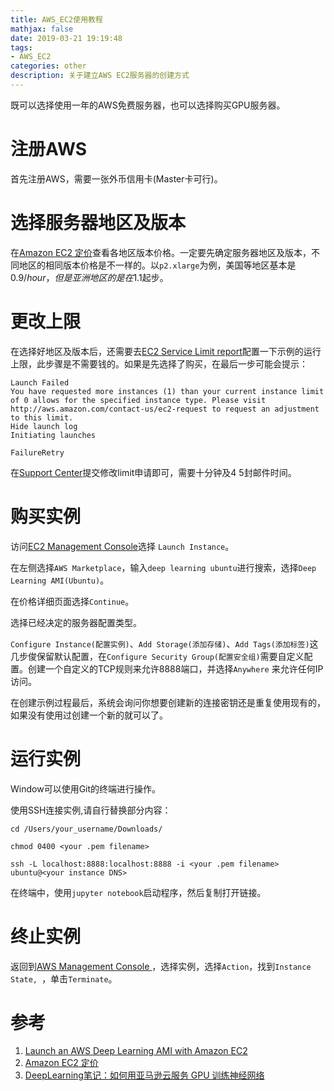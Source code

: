 ```yaml
---
title: AWS_EC2使用教程
mathjax: false
date: 2019-03-21 19:19:48
tags: 
- AWS_EC2
categories: other
description: 关于建立AWS EC2服务器的创建方式
---
```

既可以选择使用一年的AWS免费服务器，也可以选择购买GPU服务器。
# 注册AWS
首先注册AWS，需要一张外币信用卡(Master卡可行)。

# 选择服务器地区及版本
在[Amazon EC2 定价](https://aws.amazon.com/cn/ec2/pricing/on-demand/)查看各地区版本价格。一定要先确定服务器地区及版本，不同地区的相同版本价格是不一样的。以`p2.xlarge`为例，美国等地区基本是0.9$/hour，但是亚洲地区的是在1.1$起步。

# 更改上限
在选择好地区及版本后，还需要去[EC2 Service Limit report](https://console.aws.amazon.com/ec2/v2/home?#Limits)配置一下示例的运行上限，此步骤是不需要钱的。如果是先选择了购买，在最后一步可能会提示：
```
Launch Failed
You have requested more instances (1) than your current instance limit of 0 allows for the specified instance type. Please visit http://aws.amazon.com/contact-us/ec2-request to request an adjustment to this limit.
Hide launch log
Initiating launches
 
FailureRetry
```
在[Support Center](http://aws.amazon.com/contact-us/ec2-request)提交修改limit申请即可，需要十分钟及4 5封邮件时间。

# 购买实例
访问[EC2 Management Console](https://console.aws.amazon.com/ec2/v2/home)选择 `Launch Instance`。

在左侧选择`AWS Marketplace`，输入`deep learning ubuntu`进行搜索，选择`Deep Learning AMI(Ubuntu)`。

在价格详细页面选择`Continue`。

选择已经决定的服务器配置类型。

`Configure Instance(配置实例)`、`Add Storage(添加存储)`、`Add Tags(添加标签)`这几步俊保留默认配置，在`Configure Security Group(配置安全组)`需要自定义配置。创建一个自定义的TCP规则来允许8888端口，并选择`Anywhere`
来允许任何IP访问。

在创建示例过程最后，系统会询问你想要创建新的连接密钥还是重复使用现有的，如果没有使用过创建一个新的就可以了。

# 运行实例
Window可以使用Git的终端进行操作。

使用SSH连接实例,请自行替换部分内容：  
```
cd /Users/your_username/Downloads/

chmod 0400 <your .pem filename>  

ssh -L localhost:8888:localhost:8888 -i <your .pem filename> ubuntu@<your instance DNS>
```

在终端中，使用`jupyter notebook`启动程序，然后复制打开链接。

# 终止实例

返回到[AWS Management Console ](https://console.aws.amazon.com/)，选择实例，选择`Action`，找到`Instance State, `，单击`Terminate`。

# 参考
1. [Launch an AWS Deep Learning AMI with Amazon EC2](https://aws.amazon.com/cn/getting-started/tutorials/get-started-dlami/?trk=gs_card)
2. [Amazon EC2 定价](https://aws.amazon.com/cn/ec2/pricing/on-demand/)
3. [DeepLearning笔记：如何用亚马逊云服务 GPU 训练神经网络](https://www.uegeek.com/180322-DeepLearning11-aws-gpu-training.html)